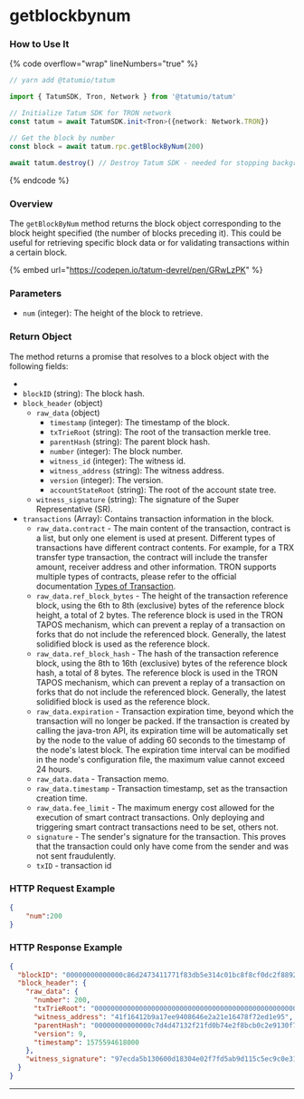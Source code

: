 # getblockbynum

### How to Use It

{% code overflow="wrap" lineNumbers="true" %}
```typescript
// yarn add @tatumio/tatum

import { TatumSDK, Tron, Network } from '@tatumio/tatum'

// Initialize Tatum SDK for TRON network
const tatum = await TatumSDK.init<Tron>({network: Network.TRON})

// Get the block by number
const block = await tatum.rpc.getBlockByNum(200)

await tatum.destroy() // Destroy Tatum SDK - needed for stopping background jobs
```
{% endcode %}

### Overview

The `getBlockByNum` method returns the block object corresponding to the block height specified (the number of blocks preceding it). This could be useful for retrieving specific block data or for validating transactions within a certain block.

{% embed url="https://codepen.io/tatum-devrel/pen/GRwLzPK" %}

### Parameters

* `num` (integer): The height of the block to retrieve.

### Return Object

The method returns a promise that resolves to a block object with the following fields:

*
* `blockID` (string): The block hash.
* `block_header` (object)
  * `raw_data` (object)
    * `timestamp` (integer): The timestamp of the block.
    * `txTrieRoot` (string): The root of the transaction merkle tree.
    * `parentHash` (string): The parent block hash.
    * `number` (integer): The block number.
    * `witness_id` (integer): The witness id.
    * `witness_address` (string): The witness address.
    * `version` (integer): The version.
    * `accountStateRoot` (string): The root of the account state tree.
  * `witness_signature` (string): The signature of the Super Representative (SR).
* `transactions` (Array): Contains transaction information in the block.
  * `raw_data.contract` - The main content of the transaction, contract is a list, but only one element is used at present. Different types of transactions have different contract contents. For example, for a TRX transfer type transaction, the contract will include the transfer amount, receiver address and other information. TRON supports multiple types of contracts, please refer to the official documentation [Types of Transaction](https://developers.tron.network/docs/tron-protocol-transaction#types-of-transaction).
  * `raw_data.ref_block_bytes` - The height of the transaction reference block, using the 6th to 8th (exclusive) bytes of the reference block height, a total of 2 bytes. The reference block is used in the TRON TAPOS mechanism, which can prevent a replay of a transaction on forks that do not include the referenced block. Generally, the latest solidified block is used as the reference block.
  * `raw_data.ref_block_hash` - The hash of the transaction reference block, using the 8th to 16th (exclusive) bytes of the reference block hash, a total of 8 bytes. The reference block is used in the TRON TAPOS mechanism, which can prevent a replay of a transaction on forks that do not include the referenced block. Generally, the latest solidified block is used as the reference block.
  * `raw_data.expiration` - Transaction expiration time, beyond which the transaction will no longer be packed. If the transaction is created by calling the java-tron API, its expiration time will be automatically set by the node to the value of adding 60 seconds to the timestamp of the node's latest block. The expiration time interval can be modified in the node's configuration file, the maximum value cannot exceed 24 hours.
  * `raw_data.data` - Transaction memo.
  * `raw_data.timestamp` - Transaction timestamp, set as the transaction creation time.
  * `raw_data.fee_limit` - The maximum energy cost allowed for the execution of smart contract transactions. Only deploying and triggering smart contract transactions need to be set, others not.
  * `signature` - The sender's signature for the transaction. This proves that the transaction could only have come from the sender and was not sent fraudulently.
  * `txID` - transaction id

### HTTP Request Example

```json
{
    "num":200
}
```

### HTTP Response Example

```json
{
  "blockID": "00000000000000c86d2473411771f83db5e314c01bc8f8cf0dc2f8892be6fd7f",
  "block_header": {
    "raw_data": {
      "number": 200,
      "txTrieRoot": "0000000000000000000000000000000000000000000000000000000000000000",
      "witness_address": "41f16412b9a17ee9408646e2a21e16478f72ed1e95",
      "parentHash": "00000000000000c7d4d47132f21fd0b74e2f8bcb0c2e9130f7cab35b5d38af9f",
      "version": 9,
      "timestamp": 1575594618000
    },
    "witness_signature": "97ecda5b130600d18304e02f7fd5ab9d115c5ec9c0e312c8c6fe83939771bb85505fafee598541dc902b1a7b8ca2735c83a12e640203ed4b8529d47ce4f413df00"
  }
}
```

***
